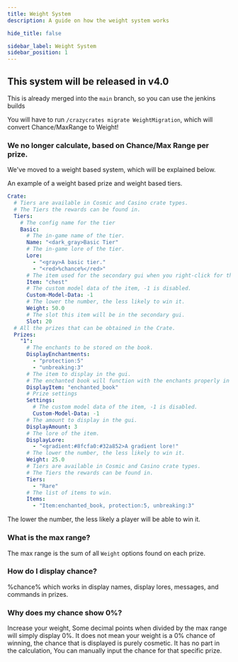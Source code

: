 ```yaml
---
title: Weight System
description: A guide on how the weight system works

hide_title: false

sidebar_label: Weight System
sidebar_position: 1
---
```

## This system will be released in v4.0
This is already merged into the `main` branch, so you can use the jenkins builds

You will have to run `/crazycrates migrate WeightMigration`, which will convert Chance/MaxRange to Weight!

### We no longer calculate, based on Chance/Max Range per prize.
We've moved to a weight based system, which will be explained below.

An example of a weight based prize and weight based tiers.
```yml
Crate:
  # Tiers are available in Cosmic and Casino crate types.
  # The Tiers the rewards can be found in.
  Tiers:
    # The config name for the tier
    Basic:
      # The in-game name of the tier.
      Name: "<dark_gray>Basic Tier"
      # The in-game lore of the tier.
      Lore:
        - "<gray>A basic tier."
        - "<red>%chance%</red>"
      # The item used for the secondary gui when you right-click for the preview.
      Item: "chest"
      # The custom model data of the item, -1 is disabled.
      Custom-Model-Data: -1
      # The lower the number, the less likely to win it.
      Weight: 50.0
      # The slot this item will be in the secondary gui.
      Slot: 20
  # All the prizes that can be obtained in the Crate.
  Prizes:
    "1":
      # The enchants to be stored on the book.
      DisplayEnchantments:
        - "protection:5"
        - "unbreaking:3"
      # The item to display in the gui.
      # The enchanted book will function with the enchants properly in an anvil.
      DisplayItem: "enchanted_book"
      # Prize settings
      Settings:
        # The custom model data of the item, -1 is disabled.
        Custom-Model-Data: -1
      # The amount to display in the gui.
      DisplayAmount: 3
      # The lore of the item.
      DisplayLore:
        - "<gradient:#8fcfa0:#32a852>A gradient lore!"
      # The lower the number, the less likely to win it.
      Weight: 25.0
      # Tiers are available in Cosmic and Casino crate types.
      # The Tiers the rewards can be found in.
      Tiers:
        - "Rare"
      # The list of items to win.
      Items:
        - "Item:enchanted_book, protection:5, unbreaking:3"
```

The lower the number, the less likely a player will be able to win it.

### What is the max range?
The max range is the sum of all `Weight` options found on each prize.

### How do I display chance?
%chance% which works in display names, display lores, messages, and commands in prizes.

### Why does my chance show 0%?
Increase your weight, Some decimal points when divided by the max range will simply display 0%.
It does not mean your weight is a 0% chance of winning, the chance that is displayed is purely cosmetic.
It has no part in the calculation, You can manually input the chance for that specific prize.
